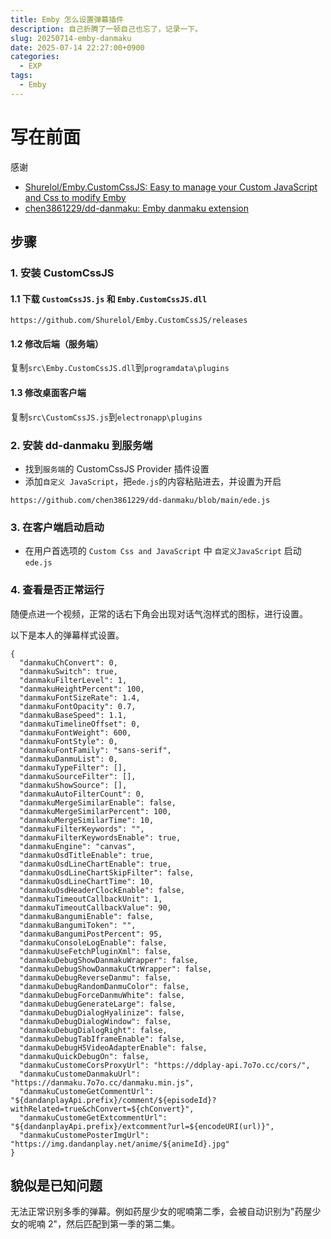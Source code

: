 ```yaml
---
title: Emby 怎么设置弹幕插件
description: 自己折腾了一顿自己也忘了，记录一下。
slug: 20250714-emby-danmaku
date: 2025-07-14 22:27:00+0900
categories:
  - EXP
tags:
  - Emby
---
```


# 写在前面

感谢

- [Shurelol/Emby.CustomCssJS: Easy to manage your Custom JavaScript and Css to modify Emby](https://github.com/Shurelol/Emby.CustomCssJS/tree/main)
- [chen3861229/dd-danmaku: Emby danmaku extension](https://github.com/chen3861229/dd-danmaku)


## 步骤
### 1. 安装 CustomCssJS

   #### 1.1 下载 `CustomCssJS.js` 和 `Emby.CustomCssJS.dll`
   `https://github.com/Shurelol/Emby.CustomCssJS/releases`
   #### 1.2 修改后端（服务端）
   复制`src\Emby.CustomCssJS.dll`到`programdata\plugins`
   #### 1.3 修改桌面客户端
   复制`src\CustomCssJS.js`到`electronapp\plugins`

### 2. 安装 dd-danmaku 到服务端

- 找到`服务端`的 CustomCssJS Provider 插件设置
- 添加`自定义 JavaScript`，把`ede.js`的内容粘贴进去，并设置为开启

`https://github.com/chen3861229/dd-danmaku/blob/main/ede.js`

### 3. 在客户端启动启动

- 在用户首选项的 `Custom Css and JavaScript` 中 `自定义JavaScript` 启动 `ede.js`

### 4. 查看是否正常运行

随便点进一个视频，正常的话右下角会出现对话气泡样式的图标，进行设置。

以下是本人的弹幕样式设置。

```
{
  "danmakuChConvert": 0,
  "danmakuSwitch": true,
  "danmakuFilterLevel": 1,
  "danmakuHeightPercent": 100,
  "danmakuFontSizeRate": 1.4,
  "danmakuFontOpacity": 0.7,
  "danmakuBaseSpeed": 1.1,
  "danmakuTimelineOffset": 0,
  "danmakuFontWeight": 600,
  "danmakuFontStyle": 0,
  "danmakuFontFamily": "sans-serif",
  "danmakuDanmuList": 0,
  "danmakuTypeFilter": [],
  "danmakuSourceFilter": [],
  "danmakuShowSource": [],
  "danmakuAutoFilterCount": 0,
  "danmakuMergeSimilarEnable": false,
  "danmakuMergeSimilarPercent": 100,
  "danmakuMergeSimilarTime": 10,
  "danmakuFilterKeywords": "",
  "danmakuFilterKeywordsEnable": true,
  "danmakuEngine": "canvas",
  "danmakuOsdTitleEnable": true,
  "danmakuOsdLineChartEnable": true,
  "danmakuOsdLineChartSkipFilter": false,
  "danmakuOsdLineChartTime": 10,
  "danmakuOsdHeaderClockEnable": false,
  "danmakuTimeoutCallbackUnit": 1,
  "danmakuTimeoutCallbackValue": 90,
  "danmakuBangumiEnable": false,
  "danmakuBangumiToken": "",
  "danmakuBangumiPostPercent": 95,
  "danmakuConsoleLogEnable": false,
  "danmakuUseFetchPluginXml": false,
  "danmakuDebugShowDanmakuWrapper": false,
  "danmakuDebugShowDanmakuCtrWrapper": false,
  "danmakuDebugReverseDanmu": false,
  "danmakuDebugRandomDanmuColor": false,
  "danmakuDebugForceDanmuWhite": false,
  "danmakuDebugGenerateLarge": false,
  "danmakuDebugDialogHyalinize": false,
  "danmakuDebugDialogWindow": false,
  "danmakuDebugDialogRight": false,
  "danmakuDebugTabIframeEnable": false,
  "danmakuDebugH5VideoAdapterEnable": false,
  "danmakuQuickDebugOn": false,
  "danmakuCustomeCorsProxyUrl": "https://ddplay-api.7o7o.cc/cors/",
  "danmakuCustomeDanmakuUrl": "https://danmaku.7o7o.cc/danmaku.min.js",
  "danmakuCustomeGetCommentUrl": "${dandanplayApi.prefix}/comment/${episodeId}?withRelated=true&chConvert=${chConvert}",
  "danmakuCustomeGetExtcommentUrl": "${dandanplayApi.prefix}/extcomment?url=${encodeURI(url)}",
  "danmakuCustomePosterImgUrl": "https://img.dandanplay.net/anime/${animeId}.jpg"
}
```


## 貌似是已知问题

无法正常识别多季的弹幕。例如药屋少女的呢喃第二季，会被自动识别为"药屋少女的呢喃 2"，然后匹配到第一季的第二集。